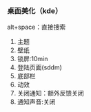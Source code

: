 
### 桌面美化（kde）
alt+space：直接搜索
1. 主题
2. 壁纸
3. 锁屏:10min
4. 登陆页面(sddm)
5. 底部栏
6. 动效
7. 关闭通知：额外反馈关闭
9. 通知声音:关闭
